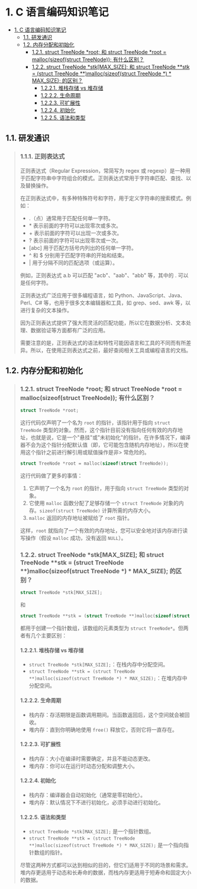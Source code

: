 # 1. C 语言编码知识笔记
- [1. C 语言编码知识笔记](#1-c-语言编码知识笔记)
  - [1.1. 研发通识](#11-研发通识)
  - [1.2. 内存分配和初始化](#12-内存分配和初始化)
    - [1.2.1. struct TreeNode \*root; 和 struct TreeNode \*root = malloc(sizeof(struct TreeNode)); 有什么区别？](#121-struct-treenode-root-和-struct-treenode-root--mallocsizeofstruct-treenode-有什么区别)
    - [1.2.2. struct TreeNode \*stk\[MAX\_SIZE\]; 和 struct TreeNode \*\*stk = (struct TreeNode \*\*)malloc(sizeof(struct TreeNode \*) \* MAX\_SIZE); 的区别？](#122-struct-treenode-stkmax_size-和-struct-treenode-stk--struct-treenode-mallocsizeofstruct-treenode---max_size-的区别)
      - [1.2.2.1. 堆栈存储 vs 堆存储](#1221-堆栈存储-vs-堆存储)
      - [1.2.2.2. 生命周期](#1222-生命周期)
      - [1.2.2.3. 可扩展性](#1223-可扩展性)
      - [1.2.2.4. 初始化](#1224-初始化)
      - [1.2.2.5. 语法和类型](#1225-语法和类型)

## 1.1. 研发通识

> ### 1.1.1. 正则表达式
>
> 正则表达式（Regular Expression，常简写为 regex 或 regexp）是一种用于匹配字符串中字符组合的模式。正则表达式常用于字符串匹配、查找、以及替换操作。
>
> 在正则表达式中，有多种特殊符号和字符，用于定义字符串的搜索模式。例如：
>
> - .（点）通常用于匹配任何单一字符。
> - \* 表示前面的字符可以出现零次或多次。
> - \+ 表示前面的字符可以出现一次或多次。
> - ? 表示前面的字符可以出现零次或一次。
> - [abc] 用于匹配方括号内列出的任何单一字符。
> - ^ 和 $ 分别用于匹配字符串的开始和结束。
> - | 用于分隔不同的匹配选项（或运算）。
>
> 例如，正则表达式 a.b 可以匹配 "acb"、"aab"、"abb" 等，其中的 . 可以是任何字符。
>
> 正则表达式广泛应用于很多编程语言，如 Python、JavaScript、Java、Perl、C# 等，也用于很多文本编辑器和工具，如 grep、sed、awk 等，以进行复杂的文本操作。
>
> 因为正则表达式提供了强大而灵活的匹配功能，所以它在数据分析、文本处理、数据验证等方面都有广泛的应用。
>
> 需要注意的是，正则表达式的语法和特性可能因语言和工具的不同而有所差异。所以，在使用正则表达式之前，最好查阅相关工具或编程语言的文档。

## 1.2. 内存分配和初始化
> ### 1.2.1. struct TreeNode *root; 和 struct TreeNode *root = malloc(sizeof(struct TreeNode)); 有什么区别？
> 
> ```c
> struct TreeNode *root;
> ```
> 这行代码仅声明了一个名为 `root` 的指针，该指针用于指向 `struct TreeNode` 类型的对象。然而，这个指针目前没有指向任何有效的内存地址，也就是说，它是一个"悬挂"或"未初始化"的指针。在许多情况下，编译器不会为这个指针分配默认值（即，它可能包含随机内存地址），所以在使用这个指针之前进行解引用或赋值操作是非> 常危险的。
> ```c
> struct TreeNode *root = malloc(sizeof(struct TreeNode));
> ```
> 这行代码做了更多的事情：
> 1. 它声明了一个名为 `root` 的指针，用于指向 `struct TreeNode` 类型的对象。
> 2. 它使用 `malloc` 函数分配了足够存储一个 `struct TreeNode` 对象的内存。`sizeof(struct TreeNode)` 计算所需的内存大小。
> 3. `malloc` 返回的内存地址被赋给了 `root` 指针。
> 
> 这样，`root` 就指向了一个有效的内存地址，您可以安全地对该内存进行读写操作（假设 `malloc` 成功，没有返回 `NULL`）。
> 
> 
> ### 1.2.2. struct TreeNode *stk[MAX_SIZE]; 和 struct TreeNode **stk = (struct TreeNode **)malloc(sizeof(struct TreeNode *) * MAX_SIZE); 的区别？
> ```c
> struct TreeNode *stk[MAX_SIZE];
> ```
> 和
> ```c
> struct TreeNode **stk = (struct TreeNode **)malloc(sizeof(struct TreeNode *) * MAX_SIZE);
> ```
> 都用于创建一个指针数组，该数组的元素类型为 `struct TreeNode*`。但两者有几个主要区别：
> #### 1.2.2.1. 堆栈存储 vs 堆存储
> - `struct TreeNode *stk[MAX_SIZE];`：在栈内存中分配空间。
> - `struct TreeNode **stk = (struct TreeNode **)malloc(sizeof(struct TreeNode *) * MAX_SIZE);`：在堆内存中分配空间。
> #### 1.2.2.2. 生命周期
> - 栈内存：存活期限是函数调用期间。当函数返回后，这个空间就会被回收。
> - 堆内存：直到你明确地使用 `free()` 释放它，否则它将一直存在。
> #### 1.2.2.3. 可扩展性
> - 栈内存：大小在编译时需要确定，并且不能动态更改。
> - 堆内存：你可以在运行时动态分配和调整大小。
> #### 1.2.2.4. 初始化
> - 栈内存：编译器会自动初始化（通常是零初始化）。
> - 堆内存：默认情况下不进行初始化，必须手动进行初始化。
> #### 1.2.2.5. 语法和类型
> - `struct TreeNode *stk[MAX_SIZE];` 是一个指针数组。
> - `struct TreeNode **stk = (struct TreeNode **)malloc(sizeof(struct TreeNode *) * MAX_SIZE);` 是一个指向指针数组的指针。
> 
> 尽管这两种方式都可以达到相似的目的，但它们适用于不同的场景和需求。堆内存更适用于动态和长寿命的数据，而栈内存更适用于短寿命和固定大小的数据。